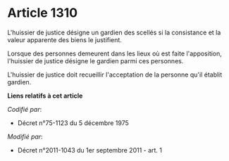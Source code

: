 # Article 1310

L'huissier de justice désigne un gardien des scellés si la consistance et la valeur apparente des biens le justifient. 

Lorsque des personnes demeurent dans les lieux où est faite l'apposition, l'huissier de justice désigne le gardien parmi ces
personnes. 

L'huissier de justice doit recueillir l'acceptation de la personne qu'il établit gardien.

**Liens relatifs à cet article**

_Codifié par_:

  - Décret n°75-1123 du 5 décembre 1975

_Modifié par_:

  - Décret n°2011-1043 du 1er septembre 2011 - art. 1
